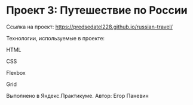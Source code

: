 # Проект 3: Путешествие по России

Ссылка на проект: https://predsedatel228.github.io/russian-travel/

Технологии, используемые в проекте:

HTML

CSS

Flexbox

Grid


Выполнено в Яндекс.Практикуме.
Автор: Егор Паневин

